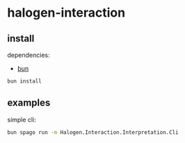# halogen-interaction

## install

dependencies:
- [bun](https://bun.sh/)

```bash
bun install
```

## examples

simple cli:
```bash
bun spago run -m Halogen.Interaction.Interpretation.Cli
```